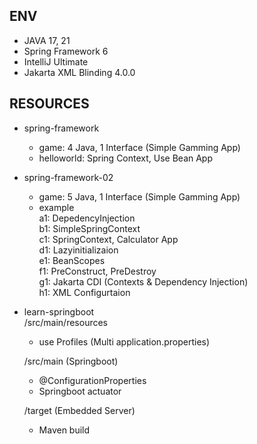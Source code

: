 ENV
---
- JAVA 17, 21
- Spring Framework 6
- IntelliJ Ultimate
- Jakarta XML Blinding 4.0.0

RESOURCES
---
- spring-framework
    - game: 4 Java, 1 Interface (Simple Gamming App)
    - helloworld: Spring Context, Use Bean App

- spring-framework-02
    - game: 5 Java, 1 Interface (Simple Gamming App)
    - example <br/>
    a1: DepedencyInjection <br/>
    b1: SimpleSpringContext <br/>
    c1: SpringContext, Calculator App <br/>
    d1: Lazyinitializaion <br/>
    e1: BeanScopes <br/>
    f1: PreConstruct, PreDestroy <br/>
    g1: Jakarta CDI (Contexts & Dependency Injection) <br/>
    h1: XML Configurtaion <br/> 

- learn-springboot <br/>
    /src/main/resources
    - use Profiles (Multi application.properties) <br/>
    
    /src/main (Springboot)
    - @ConfigurationProperties 
    - Springboot actuator <br/>

    /target (Embedded Server)
    - Maven build